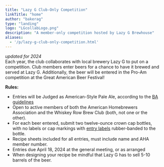 ```yaml
---
title: "Lazy G Club-Only Competition"
linkTitle: "home"
author: "bakerag"
type: "landing"
logo: "LGcollabLogo.png"
description: "A member-only competition hosted by Lazy G Brewhouse"
aliases:
  - '/p/lazy-g-club-only-competition.html'
---
```



*updated for 2024*  
 Each year, the club collaborates with local brewery Lazy G to put on a competition. Club members enter beers for a chance to have it brewed and served at Lazy G. Additionally, the beer will be entered in the Pro-Am competition at the Great American Beer Festival!

**Rules:**  
* Entries will be Judged as American-Style Pale Ale, according to the [BA guidelines](https://www.brewersassociation.org/edu/brewers-association-beer-style-guidelines)
* Open to active members of both the American Homebrewers Association and the Whiskey Row Brew Club (both, not one or the other).
* For each beer entered, submit two twelve-ounce crown cap bottles, with no labels or cap markings with [entry labels](https://legacy.bjcp.org/docs/BJCP_BottleID.pdf) rubber-banded to the bottle. 
* Recipe sheets included for all entries, must include name and AHA member number.
* Entries due April 18, 2024 at the general meeting, or as arranged
* When designing your recipe be mindful that Lazy G has to sell 5-10 barrels of the beer.
